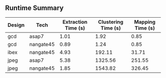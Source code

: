 ## Runtime Summary

| Design | Tech       | Extraction Time (s) | Clustering Time (s) | Mapping Time (s) |
|--------|------------|---------------------|----------------------|------------------|
| gcd    | asap7      | 1.01                | 1.92                 | 0.85             |
| gcd    | nangate45  | 0.89                | 1.24                 | 0.85             |
| ibex   | nangate45  | 4.93                | 192.11               | 31.71            |
| jpeg   | asap7      | 5.38                | 1325.56              | 251.55           |
| jpeg   | nangate45  | 1.85                | 1543.82              | 326.45           |

